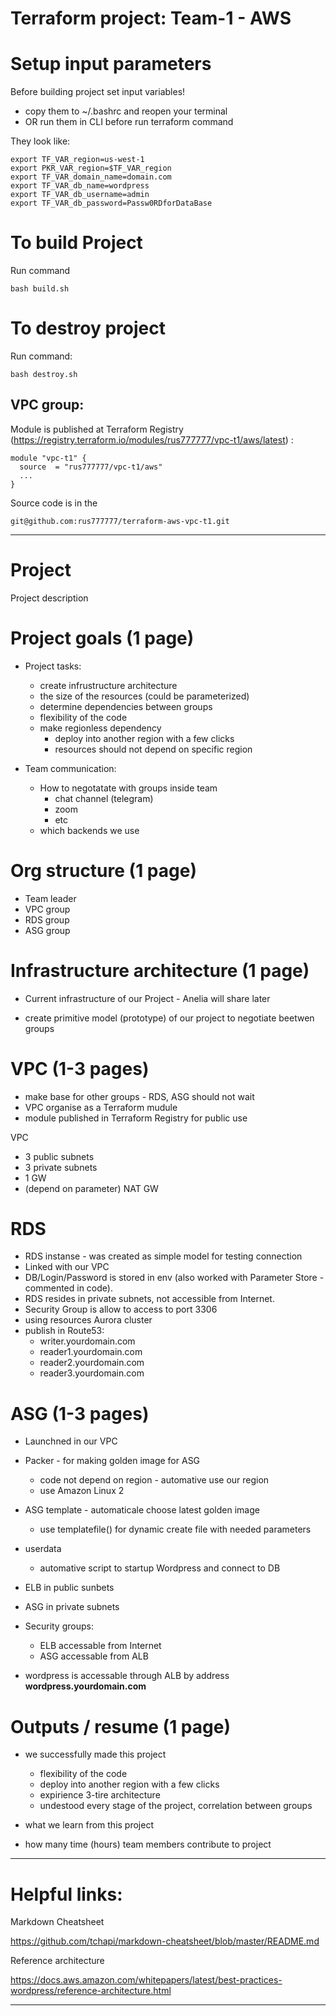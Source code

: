 # Terraform project: Team-1 - AWS

# Setup input parameters

Before building project set input variables!

* copy them to ~/.bashrc and reopen your terminal
* OR run them in CLI before run terraform command

They look like:
```
export TF_VAR_region=us-west-1
export PKR_VAR_region=$TF_VAR_region
export TF_VAR_domain_name=domain.com
export TF_VAR_db_name=wordpress
export TF_VAR_db_username=admin
export TF_VAR_db_password=Passw0RDforDataBase

```

# To build Project

Run command
```
bash build.sh
```
# To destroy project

Run command:
```
bash destroy.sh
```

## VPC group:

Module is published at Terraform Registry (https://registry.terraform.io/modules/rus777777/vpc-t1/aws/latest) :
```
module "vpc-t1" {
  source  = "rus777777/vpc-t1/aws"
  ...
}
```

Source code is in the
```
git@github.com:rus777777/terraform-aws-vpc-t1.git
```

- - -

# Project 

Project description

# Project goals (1 page)

* Project tasks:
  * create infrustructure architecture 
  * the size of the resources (could be parameterized)
  * determine dependencies between groups 
  * flexibility of the code
  * make regionless dependency
    * deploy into another region with a few clicks
    * resources should not depend on specific region

* Team communication:
  * How to negotatate with groups inside team
    * chat channel (telegram)
    * zoom
    * etc
  * which backends we use

# Org structure (1 page)

* Team leader
* VPC group
* RDS group
* ASG group

# Infrastructure architecture (1 page)

* Current infrastructure of our Project -  Anelia will share later

* create primitive model (prototype) of our project to negotiate beetwen groups

# VPC (1-3 pages)

* make base for other groups - RDS, ASG should not wait
* VPC organise as a Terraform mudule
* module published in Terraform Registry for public use

VPC
* 3 public subnets
* 3 private subnets
* 1 GW
* (depend on parameter) NAT GW 

# RDS 

* RDS instanse -  was created as simple model for testing connection
* Linked with our VPC
* DB/Login/Password is stored in env (also worked with Parameter Store - commented in code).
* RDS resides in private subnets, not accessible from Internet.
* Security Group is allow to access to port 3306
* using resources Aurora cluster
* publish in Route53:
  * writer.yourdomain.com
  * reader1.yourdomain.com
  * reader2.yourdomain.com
  * reader3.yourdomain.com

# ASG (1-3 pages)

* Launchned in our VPC
* Packer - for making golden image for ASG
  * code not depend on region - automative use our region
  * use Amazon Linux 2
* ASG template - automaticale choose latest golden image
  * use templatefile() for dynamic create file with needed parameters
* userdata
  * automative script to startup Wordpress and connect to DB

* ELB in public sunbets
* ASG in private subnets
* Security groups:
  * ELB accessable from Internet
  * ASG accessable from ALB

* wordpress is accessable through ALB by address <b>wordpress.yourdomain.com</b>


# Outputs / resume (1 page)

* we successfully made this project
  * flexibility of the code 
  * deploy into another region with a few clicks
  * expirience 3-tire architecture
  * undestood every stage of the project, correlation between groups 
  
* what we learn from this project 

* how many time (hours) team members contribute to project

- - -

# Helpful links:

Markdown Cheatsheet

https://github.com/tchapi/markdown-cheatsheet/blob/master/README.md


Reference architecture

https://docs.aws.amazon.com/whitepapers/latest/best-practices-wordpress/reference-architecture.html

- - -